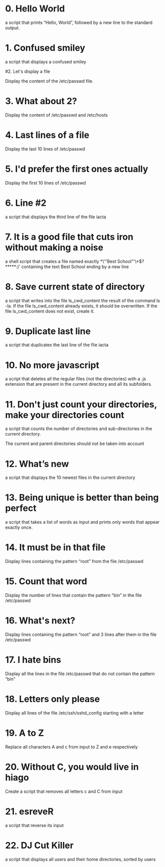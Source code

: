 # 0. Hello World

a script that prints “Hello, World”, followed by a new line to the standard output.

# 1. Confused smiley

a script that displays a confused smiley

#2. Let's display a file

Display the content of the /etc/passwd file.

# 3. What about 2?

Display the content of /etc/passwd and /etc/hosts

# 4. Last lines of a file

Display the last 10 lines of /etc/passwd

# 5. I'd prefer the first ones actually

Display the first 10 lines of /etc/passwd

# 6. Line #2

a script that displays the third line of the file iacta

# 7. It is a good file that cuts iron without making a noise

a shell script that creates a file named exactly \*\\'"Best School"\'\\*$\?\*\*\*\*\*:)' containing the text Best School ending by a new line

# 8. Save current state of directory

a script that writes into the file ls_cwd_content the result of the command ls -la. If the file ls_cwd_content already exists, it should be overwritten. If the file ls_cwd_content does not exist, create it.

# 9. Duplicate last line

a script that duplicates the last line of the file iacta

# 10. No more javascript

a script that deletes all the regular files (not the directories) with a .js extension that are present in the current directory and all its subfolders.

# 11. Don't just count your directories, make your directories count

a script that counts the number of directories and sub-directories in the current directory.

The current and parent directories should not be taken into account

# 12. What’s new

a script that displays the 10 newest files in the current directory

# 13. Being unique is better than being perfect

a script that takes a list of words as input and prints only words that appear exactly once.

# 14. It must be in that file

Display lines containing the pattern “root” from the file /etc/passwd

# 15. Count that word

Display the number of lines that contain the pattern “bin” in the file /etc/passwd

# 16. What's next?

Display lines containing the pattern “root” and 3 lines after them in the file /etc/passwd

# 17. I hate bins

Display all the lines in the file /etc/passwd that do not contain the pattern “bin”

# 18. Letters only please

Display all lines of the file /etc/ssh/sshd_config starting with a letter

# 19. A to Z

Replace all characters A and c from input to Z and e respectively

# 20. Without C, you would live in hiago

Create a script that removes all letters c and C from input

# 21. esreveR

a script that reverse its input

# 22. DJ Cut Killer

a script that displays all users and their home directories, sorted by users
